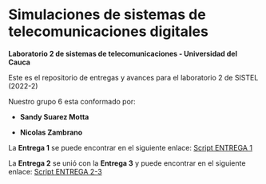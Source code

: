 # Simulaciones de sistemas de telecomunicaciones digitales
 **Laboratorio 2 de sistemas de telecomunicaciones - Universidad del Cauca**
 
 Este es el repositorio de entregas y avances para el laboratorio 2 de SISTEL (2022-2)
 
 Nuestro grupo 6 esta conformado por:
 
 - **Sandy Suarez Motta**
 
 - **Nicolas Zambrano**
 
 La **Entrega 1** se puede encontrar en el siguiente enlace: [Script ENTREGA 1](https://github.com/jnzambranob/Simulaciones-de-sistemas-de-telecomunicaciones-digitales/blob/main/E1/Entrega1_DTS16QAM.m)
 
 La **Entrega 2** se unió con la **Entrega 3** y puede encontrar en el siguiente enlace: [Script ENTREGA 2-3](https://github.com/jnzambranob/Simulaciones-de-sistemas-de-telecomunicaciones-digitales/blob/main/E2/Entrega2_CDMA_BPSK.m)
